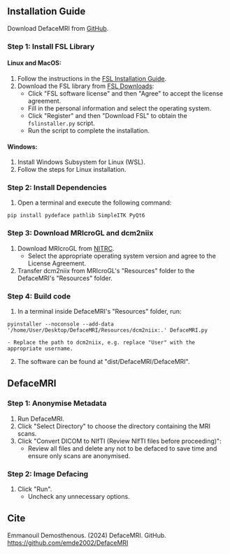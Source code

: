 ## Installation Guide
Download DefaceMRI from [GitHub](https://github.com/emde2002/DefaceMRI).

### Step 1: Install FSL Library

#### Linux and MacOS:
1. Follow the instructions in the [FSL Installation Guide](https://fsl.fmrib.ox.ac.uk/fsl/fslwiki/FslInstallation).
2. Download the FSL library from [FSL Downloads](https://fsl.fmrib.ox.ac.uk/fsldownloads_registration):
    - Click "FSL software license" and then "Agree" to accept the license agreement.
    - Fill in the personal information and select the operating system.
    - Click "Register" and then "Download FSL" to obtain the `fslinstaller.py` script.
    - Run the script to complete the installation.

#### Windows:
1. Install Windows Subsystem for Linux (WSL).
2. Follow the steps for Linux installation.

### Step 2: Install Dependencies

1. Open a terminal and execute the following command:
```
pip install pydeface pathlib SimpleITK PyQt6
```

### Step 3: Download MRIcroGL and dcm2niix

1. Download MRIcroGL from [NITRC](https://www.nitrc.org/projects/mricrogl).
    - Select the appropriate operating system version and agree to the License Agreement.
2. Transfer dcm2niix from MRIcroGL's "Resources" folder to the DefaceMRI's "Resources" folder.

### Step 4: Build code

1. In a terminal inside DefaceMRI's "Resources" folder, run:
```
pyinstaller --noconsole --add-data '/home/User/Desktop/DefaceMRI/Resources/dcm2niix:.' DefaceMRI.py
```
    - Replace the path to dcm2niix, e.g. replace "User" with the appropriate username.
2. The software can be found at "dist/DefaceMRI/DefaceMRI".

## DefaceMRI

### Step 1: Anonymise Metadata

1. Run DefaceMRI.
2. Click "Select Directory" to choose the directory containing the MRI scans.
3. Click "Convert DICOM to NIfTI (Review NIfTI files before proceeding)":
    - Review all files and delete any not to be defaced to save time and ensure only scans are anonymised.

### Step 2: Image Defacing

1. Click "Run".
    - Uncheck any unnecessary options.

## Cite
Emmanouil Demosthenous. (2024) DefaceMRI. GitHub. https://github.com/emde2002/DefaceMRI